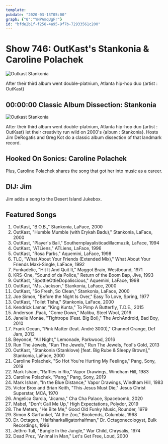 ```yaml
---
template: 
pubdate: "2020-03-13T05:00"
graph: {"0":"YNPAmqUgFr"}
id: "bfde2b1f-f258-4a95-9f7b-72933561c200"
---
```






# Show 746: OutKast's Stankonia & Caroline Polachek

![Outkast Stankonia](https://static.soundopinions.org/assets/746/01.jpg)

After their third album went double-platnium, Atlanta hip-hop duo {artist : OutKast}



## 00:00:00 Classic Album Dissection: Stankonia

![Outkast Stankonia](https://static.soundopinions.org/assets/746/01.jpg)

After their third album went double-platnium, Atlanta hip-hop duo {artist : OutKast} let their creativity run wild on 2000's {album : Stankonia}. Hosts Jim DeRogatis and Greg Kot do a classic album dissection of that landmark record.



## Hooked On Sonics: Caroline Polachek

Plus, Caroline Polachek shares the song that got her into music as a career.



## DIJ: Jim

Jim adds a song to the Desert Island Jukebox.



## Featured Songs

1. OutKast, "B.O.B.," Stankonia, LaFace, 2000
2. OutKast, "Humble Mumble (with Erykah Badu)," Stankonia, LaFace, 2000
3. OutKast, "Player's Ball," Southernplayalisticadillacmuzik, LaFace, 1994
4. OutKast, "ATLiens," ATLiens, LaFace, 1996
5. OutKast, "Rosa Parks," Aquemini, LaFace, 1998
6. TLC, "What About Your Friends (Extended Mix)," What About Your Friends Maxi-Single, LaFace, 1992
7. Funkadelic, "Hit It And Quit It," Maggot Brain, Westbound, 1971
8. KRS-One, "Sound of da Police," Return of the Boom Bap, Jive, 1993
9. OutKast, "SpottieOttieDopaliscious," Aquemini, LaFace, 1998
10. OutKast, "Ms. Jackson," Stankonia, LaFace, 2000
11. OutKast, "So Fresh, So Clean," Stankonia, LaFace, 2000
12. Joe Simon, "Before the Night Is Over," Easy To Love, Spring, 1977
13. OutKast, "Toilet Tisha," Stankonia, LaFace, 2000
14. Kendrick Lamar, "King Kunta," To Pimp A Butterfly, T.D.E., 2015
15. Anderson .Paak, "Come Down," Malibu, Steel Wool, 2016
16. Janelle Monáe, "Tightrope (Feat. Big Boi)," The ArchAndroid, Bad Boy, 2010
17. Frank Ocean, "Pink Matter (feat. André 3000)," Channel Orange, Def Jam, 2012
18. Beyoncé, "All Night," Lemonade, Parkwood, 2016
19. Run The Jewels, "Run The Jewels," Run The Jewels, Fool's Gold, 2013
20. OutKast, "Stankonia (Stanklove) [feat. Big Rube & Sleepy Brown]," Stankonia, LaFace, 2000
21. Caroline Polachek, "So Hot You're Hurting My Feelings," Pang, Sony, 2019
22. Mark Isham, "Raffles in Rio," Vapor Drawings, Windham Hill, 1983
23. Caroline Polachek, "Pang," Pang, Sony, 2019
24. Mark Isham, "In the Blue Distance," Vapor Drawings, Windham Hill, 1983
25. Victor Brox and Brian Keith, "This Jesus Must Die," Jesus Christ Superstar, MCA, 1970
26. Angelica Garcia, "Jícama," Cha Cha Palace, Spacebomb, 2020
27. Mabel, "Don't Call Me Up," High Expectations, Polydor, 2019
28. The Meters, "He Bite Me," Good Old Funky Music, Rounder, 1979
29. Simon & Garfunkel, "At the Zoo," Bookends, Columbia, 1968
30. Dr. Octagon, "Halfsharkalligatorhalfman," Dr. Octagonecologyst, Bulk Recordings, 1996
31. Jethro Tull, "Bungle In the Jungle," War Child, Chrysalis, 1974
32. Dead Prez, "Animal in Man," Let's Get Free, Loud, 2000